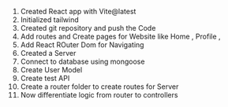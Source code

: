 1) Created React app with Vite@latest
2) Initialized tailwind
3) Created git repository and push the Code
4) Add routes and Create pages for Website like Home , Profile , 
5) Add React ROuter Dom for Navigating 
6) Created a Server 
7) Connect to database using mongoose
8) Create User Model
9) Create test API 
10) Create a router folder to create routes for Server
11) Now differentiate logic from router to controllers